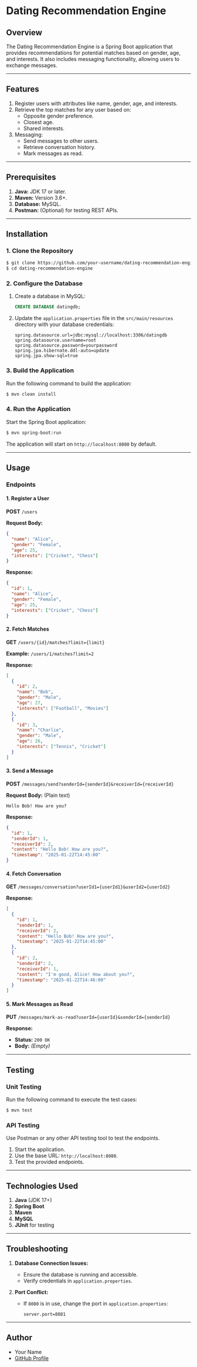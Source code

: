 # Dating Recommendation Engine

## Overview
The Dating Recommendation Engine is a Spring Boot application that provides recommendations for potential matches based on gender, age, and interests. It also includes messaging functionality, allowing users to exchange messages.

---

## Features
1. Register users with attributes like name, gender, age, and interests.
2. Retrieve the top matches for any user based on:
   - Opposite gender preference.
   - Closest age.
   - Shared interests.
3. Messaging:
   - Send messages to other users.
   - Retrieve conversation history.
   - Mark messages as read.

---

## Prerequisites
1. **Java:** JDK 17 or later.
2. **Maven:** Version 3.6+.
3. **Database:** MySQL.
4. **Postman:** (Optional) for testing REST APIs.

---

## Installation

### 1. Clone the Repository
```bash
$ git clone https://github.com/your-username/dating-recommendation-engine.git
$ cd dating-recommendation-engine
```

### 2. Configure the Database
1. Create a database in MySQL:
   ```sql
   CREATE DATABASE datingdb;
   ```
2. Update the `application.properties` file in the `src/main/resources` directory with your database credentials:
   ```properties
   spring.datasource.url=jdbc:mysql://localhost:3306/datingdb
   spring.datasource.username=root
   spring.datasource.password=yourpassword
   spring.jpa.hibernate.ddl-auto=update
   spring.jpa.show-sql=true
   ```

### 3. Build the Application
Run the following command to build the application:
```bash
$ mvn clean install
```

### 4. Run the Application
Start the Spring Boot application:
```bash
$ mvn spring-boot:run
```
The application will start on `http://localhost:8080` by default.

---

## Usage

### **Endpoints**

#### 1. **Register a User**
**POST** `/users`

**Request Body:**
```json
{
  "name": "Alice",
  "gender": "Female",
  "age": 25,
  "interests": ["Cricket", "Chess"]
}
```

**Response:**
```json
{
  "id": 1,
  "name": "Alice",
  "gender": "Female",
  "age": 25,
  "interests": ["Cricket", "Chess"]
}
```

#### 2. **Fetch Matches**
**GET** `/users/{id}/matches?limit={limit}`

**Example:** `/users/1/matches?limit=2`

**Response:**
```json
[
  {
    "id": 2,
    "name": "Bob",
    "gender": "Male",
    "age": 27,
    "interests": ["Football", "Movies"]
  },
  {
    "id": 3,
    "name": "Charlie",
    "gender": "Male",
    "age": 26,
    "interests": ["Tennis", "Cricket"]
  }
]
```

#### 3. **Send a Message**
**POST** `/messages/send?senderId={senderId}&receiverId={receiverId}`

**Request Body:** (Plain text)
```
Hello Bob! How are you?
```

**Response:**
```json
{
  "id": 1,
  "senderId": 1,
  "receiverId": 2,
  "content": "Hello Bob! How are you?",
  "timestamp": "2025-01-22T14:45:00"
}
```

#### 4. **Fetch Conversation**
**GET** `/messages/conversation?userId1={userId1}&userId2={userId2}`

**Response:**
```json
[
  {
    "id": 1,
    "senderId": 1,
    "receiverId": 2,
    "content": "Hello Bob! How are you?",
    "timestamp": "2025-01-22T14:45:00"
  },
  {
    "id": 2,
    "senderId": 2,
    "receiverId": 1,
    "content": "I'm good, Alice! How about you?",
    "timestamp": "2025-01-22T14:46:00"
  }
]
```

#### 5. **Mark Messages as Read**
**PUT** `/messages/mark-as-read?userId={userId}&senderId={senderId}`

**Response:**
- **Status:** `200 OK`
- **Body:** _(Empty)_

---

## Testing

### Unit Testing
Run the following command to execute the test cases:
```bash
$ mvn test
```

### API Testing
Use Postman or any other API testing tool to test the endpoints.
1. Start the application.
2. Use the base URL: `http://localhost:8080`.
3. Test the provided endpoints.

---

## Technologies Used
1. **Java** (JDK 17+)
2. **Spring Boot**
3. **Maven**
4. **MySQL**
5. **JUnit** for testing

---

## Troubleshooting
1. **Database Connection Issues:**
   - Ensure the database is running and accessible.
   - Verify credentials in `application.properties`.

2. **Port Conflict:**
   - If `8080` is in use, change the port in `application.properties`:
     ```properties
     server.port=8081
     ```

---

## Author
- Your Name
- [GitHub Profile](https://github.com/your-username)


